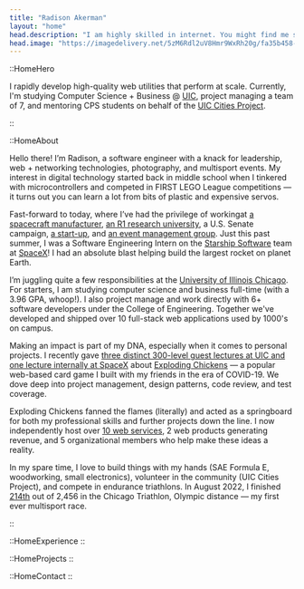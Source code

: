 ```yaml
---
title: "Radison Akerman"
layout: "home"
head.description: "I am highly skilled in internet. You might find me solving niche problems with programming, over yonder with my camera, or working on something radical."
head.image: "https://imagedelivery.net/5zM6Rdl2uV8Hmr9WxRh20g/fa35b458-67ec-4711-0256-9f68535cbd00/md"
---
```


::HomeHero

I rapidly develop high-quality web utilities that perform at scale. Currently, I'm studying Computer Science +
Business @ [UIC](https://uic.edu), project managing a team of 7, and mentoring CPS students on behalf of the [UIC Cities
Project](https://thecitiesproject.org).

::

::HomeAbout

Hello there! I’m Radison, a software engineer with a knack for leadership, web + networking technologies, photography,
and multisport events. My interest in digital technology started back in middle school when I tinkered with
microcontrollers and competed in FIRST LEGO League competitions — it turns out you can learn a lot from bits of plastic
and expensive servos.

Fast-forward to today, where I’ve had the privilege of workingat [a spacecraft manufacturer](https://spacex.com),
[an R1 research university](https://uic.edu), a U.S. Senate campaign, [a start-up](https://www.monteltech.com),
and [an event management group](https://my.lifetime.life/athletic-events.html). Just this past summer, I was a Software
Engineering Intern on the [Starship Software](https://www.spacex.com/vehicles/starship/) team at
[SpaceX](https://spacex.com)! I had an absolute blast helping build the largest rocket on planet Earth.

I’m juggling quite a few responsibilities at the [University of Illinois Chicago](https://uic.edu). For starters, I am
studying computer science and business full-time (with a 3.96 GPA, whoop!). I also project manage and work directly with
6+ software developers under the College of Engineering. Together we've developed and shipped over 10 full-stack web
applications used by 1000's on campus.

Making an impact is part of my DNA, especially when it comes to personal projects. I recently gave [three distinct
300-level guest lectures at UIC and one lecture internally at SpaceX](/publications) about
[Exploding Chickens](https://chickens.rakerman.com) — a popular web-based card game I built with my friends in the era
of COVID-19. We dove deep into project management, design patterns, code review, and test coverage.

Exploding Chickens fanned the flames (literally) and acted as a springboard for both my professional skills and further
projects down the line. I now independently host over [10 web services](https://status.rakerman.com), 2 web products
generating revenue, and 5 organizational members who help make these ideas a reality.

In my spare time, I love to build things with my hands (SAE Formula E, woodworking, small electronics), volunteer in the
community (UIC Cities Project), and compete in endurance triathlons. In August 2022, I finished
[214th](https://www.athlinks.com/event/30585/results/Event/1019369/Course/2251422/Bib/3435) out of 2,456 in the Chicago
Triathlon, Olympic distance — my first ever multisport race.

::

::HomeExperience
::

::HomeProjects
::

::HomeContact
::